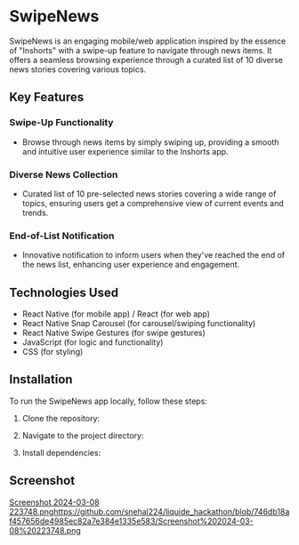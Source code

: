 # SwipeNews

SwipeNews is an engaging mobile/web application inspired by the essence of "Inshorts" with a swipe-up feature to navigate through news items. It offers a seamless browsing experience through a curated list of 10 diverse news stories covering various topics.

## Key Features

### Swipe-Up Functionality

- Browse through news items by simply swiping up, providing a smooth and intuitive user experience similar to the Inshorts app.

### Diverse News Collection

- Curated list of 10 pre-selected news stories covering a wide range of topics, ensuring users get a comprehensive view of current events and trends.

### End-of-List Notification

- Innovative notification to inform users when they've reached the end of the news list, enhancing user experience and engagement.

## Technologies Used

- React Native (for mobile app) / React (for web app)
- React Native Snap Carousel (for carousel/swiping functionality)
- React Native Swipe Gestures (for swipe gestures)
- JavaScript (for logic and functionality)
- CSS (for styling)

## Installation

To run the SwipeNews app locally, follow these steps:

1. Clone the repository:


2. Navigate to the project directory:


3. Install dependencies:

## Screenshot
[Screenshot 2024-03-08 223748.png](https://github.com/snehal224/liquide_hackathon/blob/746db18af457656de4985ec82a7e384e1335e583/Screenshot%202024-03-08%20223748.png)https://github.com/snehal224/liquide_hackathon/blob/746db18af457656de4985ec82a7e384e1335e583/Screenshot%202024-03-08%20223748.png


